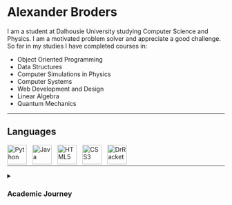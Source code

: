 # Alexander Broders 

I am a student at Dalhousie University studying Computer Science and Physics. I am a motivated problem solver and appreciate a good challenge. So far in my studies I have completed courses in:  
<ul> 
  <li> Object Oriented Programming </li>
  <li> Data Structures </li>
  <li> Computer Simulations in Physics </li>
  <li> Computer Systems </li>
  <li> Web Development and Design </li>
  <li> Linear Algebra </li> 
  <li> Quantum Mechanics </li>
</ul>

_ _ _

## Languages 

<img align="left" alt="Python" width="45px" style="padding-right:10px;" src="https://cdn.jsdelivr.net/gh/devicons/devicon/icons/python/python-plain.svg"/>
<img align="left" alt="Java" width="45px" style="padding-right:10px;" src="https://cdn.jsdelivr.net/gh/devicons/devicon/icons/java/java-original.svg"/>
<img align="left" alt="HTML5" width="45px" style="padding-right:10px;" src="https://cdn.jsdelivr.net/gh/devicons/devicon/icons/html5/html5-plain.svg"/>
<img align="left" alt="CSS3" width="45px" style="padding-right:10px;" src="https://cdn.jsdelivr.net/gh/devicons/devicon/icons/css3/css3-plain.svg"/>
<img align="left" alt="DrRacket" width="45px" style="padding-right:10px;" src="https://racket-lang.org/img/racket-logo.svg"/>
<br/>
<br/>


_ _ _ 

<details>
  <summary><h3>Academic Journey</h3></summary>
     As I've mentioned, I am a motivated student studying computer science and physics. My academic journey started at the University of Waterloo taking        Honours Physics. Coming out of high school, I had no experience with computers, let alone programming. In my second semester of first year I was            required to chose one elective, and I chose intro to computer science. The language taught was Dr. Racket. This was my first experience with                programming. Even though I hope to never have to use Dr. Racket again, I really loved the course. Through physics, I have learned many ways of              thinking, most of which are applied to very abstract and not very practical ideas. Coding has given me a way to use my creative thinking skills to          attack, and solve more practical problems which I find very fun and rewarding. My time at UWaterloo was short and I started my second year at              Dalhousie. I transfered into Honours Physics, but I knew I wanted to do more computer science. I took courses in front end development and computer        systems, and at the end my next semeseter I decided to dive in and persue a double major with Computer Science. Now half-way through my third year I        look at Computer Science as my favourite of my two majors. I believe that the combination of the two degrees gives me a unique advantage and makes me      very hireable. It has given me confidence, strong problem solving skills, and a unique set of tools to use when faced with a challenge. Ideally, I          would like to find employement in an area where I can use these skills for the betterment of a driven team.
</details>

